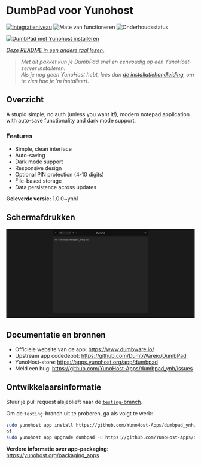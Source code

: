 <!--
NB: Deze README is automatisch gegenereerd door <https://github.com/YunoHost/apps/tree/master/tools/readme_generator>
Hij mag NIET handmatig aangepast worden.
-->

# DumbPad voor Yunohost

[![Integratieniveau](https://apps.yunohost.org/badge/integration/dumbpad)](https://ci-apps.yunohost.org/ci/apps/dumbpad/)
![Mate van functioneren](https://apps.yunohost.org/badge/state/dumbpad)
![Onderhoudsstatus](https://apps.yunohost.org/badge/maintained/dumbpad)

[![DumbPad met Yunohost installeren](https://install-app.yunohost.org/install-with-yunohost.svg)](https://install-app.yunohost.org/?app=dumbpad)

*[Deze README in een andere taal lezen.](./ALL_README.md)*

> *Met dit pakket kun je DumbPad snel en eenvoudig op een YunoHost-server installeren.*  
> *Als je nog geen YunoHost hebt, lees dan [de installatiehandleiding](https://yunohost.org/install), om te zien hoe je 'm installeert.*

## Overzicht

A stupid simple, no auth (unless you want it!), modern notepad application with auto-save functionality and dark mode support.

### Features

- Simple, clean interface
- Auto-saving
- Dark mode support
- Responsive design
- Optional PIN protection (4-10 digits)
- File-based storage
- Data persistence across updates


**Geleverde versie:** 1.0.0~ynh1

## Schermafdrukken

![Schermafdrukken van DumbPad](./doc/screenshots/screenshot.png)

## Documentatie en bronnen

- Officiele website van de app: <https://www.dumbware.io/>
- Upstream app codedepot: <https://github.com/DumbWareio/DumbPad>
- YunoHost-store: <https://apps.yunohost.org/app/dumbpad>
- Meld een bug: <https://github.com/YunoHost-Apps/dumbpad_ynh/issues>

## Ontwikkelaarsinformatie

Stuur je pull request alsjeblieft naar de [`testing`-branch](https://github.com/YunoHost-Apps/dumbpad_ynh/tree/testing).

Om de `testing`-branch uit te proberen, ga als volgt te werk:

```bash
sudo yunohost app install https://github.com/YunoHost-Apps/dumbpad_ynh/tree/testing --debug
of
sudo yunohost app upgrade dumbpad -u https://github.com/YunoHost-Apps/dumbpad_ynh/tree/testing --debug
```

**Verdere informatie over app-packaging:** <https://yunohost.org/packaging_apps>
